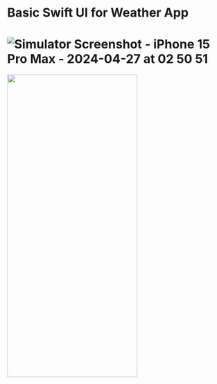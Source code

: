 # Basic Swift UI for Weather App

 
# ![Simulator Screenshot - iPhone 15 Pro Max - 2024-04-27 at 02 50 51](https://github.com/HijbullahMahmud/SwiftUI-Weather-App/assets/21258853/5ad99c63-264e-4d9d-b252-33cde40223fa)

<img src="https://camo.githubusercontent.com/..." data-canonical-src="https://github.com/HijbullahMahmud/SwiftUI-Weather-App/assets/21258853/5ad99c63-264e-4d9d-b252-33cde40223fa" width="300" height="700" />
